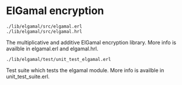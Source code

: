 # ElGamal encryption

```
./lib/elgamal/src/elgamal.erl
./lib/elgamal/src/elgamal.hrl
```

The multiplicative and additive ElGamal encryption library. More
info is availble in elgamal.erl and elgamal.hrl.

```
./lib/elgamal/test/unit_test_elgamal.erl
```

Test suite which tests the elgamal module. More info is availble in
unit_test_suite.erl.
